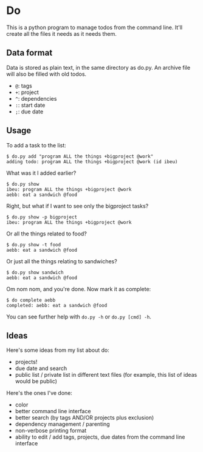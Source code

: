 Do
==

This is a python program to manage todos from the command line. It'll
create all the files it needs as it needs them.

Data format
-----------

Data is stored as plain text, in the same directory as do.py. An
archive file will also be filled with old todos.

 - `@`: tags
 - `+`: project
 - `^`: dependencies
 - `:`: start date
 - `;`: due date

Usage
-----

To add a task to the list:

    $ do.py add "program ALL the things +bigproject @work"
    adding todo: program ALL the things +bigproject @work (id ibeu)

What was it I added earlier?

    $ do.py show
    ibeu: program ALL the things +bigproject @work
    aebb: eat a sandwich @food

Right, but what if I want to see only the bigproject tasks?

    $ do.py show -p bigproject
    ibeu: program ALL the things +bigproject @work

Or all the things related to food?

    $ do.py show -t food
    aebb: eat a sandwich @food

Or just all the things relating to sandwiches?

    $ do.py show sandwich
    aebb: eat a sandwich @food

Om nom nom, and you're done. Now mark it as complete:

    $ do complete aebb
    completed: aebb: eat a sandwich @food

You can see further help with `do.py -h` or `do.py [cmd] -h`.

Ideas
-----

Here's some ideas from my list about do:

 - projects!
 - due date and search
 - public list / private list in different text files (for example, this
   list of ideas would be public)

Here's the ones I've done:

 - color
 - better command line interface
 - better search (by tags AND/OR projects plus exclusion)
 - dependency management / parenting
 - non-verbose printing format
 - ability to edit / add tags, projects, due dates from the command line
   interface
